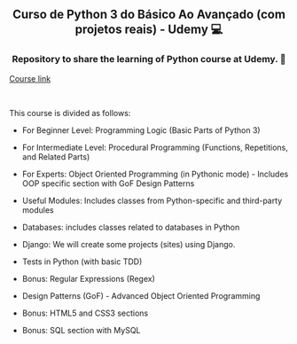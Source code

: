 <h2 align="center"> Curso de Python 3 do Básico Ao Avançado (com projetos reais) - Udemy 💻 </h2>
<h3 align="center"> Repository to share the learning of Python course at Udemy. 🎯</h3>

[Course link](https://www.udemy.com/course/python-3-do-zero-ao-avancado/)

<br>

This course is divided as follows:

- For Beginner Level: Programming Logic (Basic Parts of Python 3)

- For Intermediate Level: Procedural Programming (Functions, Repetitions, and Related Parts)

- For Experts: Object Oriented Programming (in Pythonic mode) - Includes OOP specific section with GoF Design Patterns

- Useful Modules: Includes classes from Python-specific and third-party modules

- Databases: includes classes related to databases in Python

- Django: We will create some projects (sites) using Django.

- Tests in Python (with basic TDD)

- Bonus: Regular Expressions (Regex)

- Design Patterns (GoF) - Advanced Object Oriented Programming

- Bonus: HTML5 and CSS3 sections

- Bonus: SQL section with MySQL
